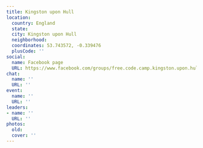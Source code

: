 ```yaml
---
title: Kingston upon Hull
location:
  country: England
  state: 
  city: Kingston upon Hull
  neighborhood: 
  coordinates: 53.743572, -0.339476
  plusCode: ''
social:
  name: Facebook page
  URL: https://www.facebook.com/groups/free.code.camp.kingston.upon.hull
chat:
  name: ''
  URL: ''
event:
  name: ''
  URL: ''
leaders:
- name: ''
  URL: ''
photos:
  old: 
  cover: ''
---
```

